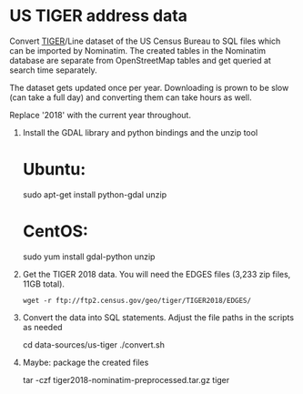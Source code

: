 # US TIGER address data

Convert [TIGER](https://www.census.gov/geo/maps-data/data/tiger.html)/Line dataset of the US Census Bureau to SQL files which can be imported by Nominatim. The created tables in the Nominatim database are separate from OpenStreetMap tables and get queried at search time separately.

The dataset gets updated once per year. Downloading is prown to be slow (can take a full day) and converting them can take hours as well.

Replace '2018' with the current year throughout.

  1. Install the GDAL library and python bindings and the unzip tool

        # Ubuntu:
        sudo apt-get install python-gdal unzip
        # CentOS:
        sudo yum install gdal-python unzip

  2. Get the TIGER 2018 data. You will need the EDGES files
     (3,233 zip files, 11GB total).

         wget -r ftp://ftp2.census.gov/geo/tiger/TIGER2018/EDGES/

  3. Convert the data into SQL statements. Adjust the file paths in the scripts as needed

        cd data-sources/us-tiger
        ./convert.sh <input-path> <output-path>
        
  4. Maybe: package the created files
  
        tar -czf tiger2018-nominatim-preprocessed.tar.gz tiger
        